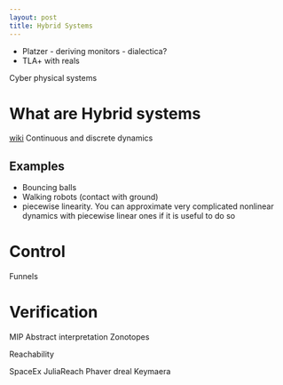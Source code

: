 ```yaml
---
layout: post
title: Hybrid Systems
---
```


- Platzer - deriving monitors - dialectica?
- TLA+ with reals

Cyber physical systems


# What are Hybrid systems
[wiki](https://en.wikipedia.org/wiki/Hybrid_system)
Continuous and discrete dynamics

## Examples
- Bouncing balls
- Walking robots (contact with ground)
- piecewise linearity. You can approximate very complicated nonlinear dynamics with piecewise linear ones if it is useful to do so

# Control
Funnels


# Verification
MIP
Abstract interpretation
Zonotopes

Reachability

SpaceEx
JuliaReach
Phaver
dreal
Keymaera


